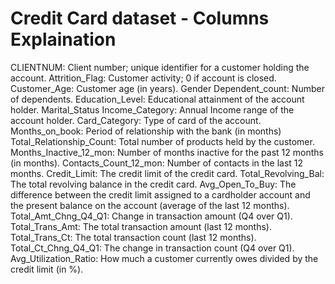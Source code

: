 # Credit Card dataset - Columns Explaination

CLIENTNUM: Client number; unique identifier for a customer holding the account.
Attrition_Flag: Customer activity; 0 if account is closed.
Customer_Age: Customer age (in years).
Gender
Dependent_count: Number of dependents.
Education_Level: Educational attainment of the account holder.
Marital_Status
Income_Category: Annual Income range of the account holder.
Card_Category: Type of card of the account.
Months_on_book: Period of relationship with the bank (in months)
Total_Relationship_Count: Total number of products held by the customer.
Months_Inactive_12_mon: Number of months inactive for the past 12 months (in months).
Contacts_Count_12_mon: Number of contacts in the last 12 months.
Credit_Limit: The credit limit of the credit card.
Total_Revolving_Bal: The total revolving balance in the credit card.
Avg_Open_To_Buy: The difference between the credit limit assigned to a cardholder account and the present balance on the account (average of the last 12 months).
Total_Amt_Chng_Q4_Q1: Change in transaction amount (Q4 over Q1).
Total_Trans_Amt: The total transaction amount (last 12 months).
Total_Trans_Ct: The total transaction count (last 12 months).
Total_Ct_Chng_Q4_Q1: The change in transaction count (Q4 over Q1).
Avg_Utilization_Ratio: How much a customer currently owes divided by the credit limit (in %).
